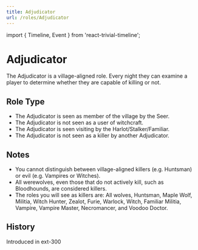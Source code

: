 ```yaml
---
title: Adjudicator
url: /roles/Adjudicator
---
```


import { Timeline, Event } from 'react-trivial-timeline';

# Adjudicator

The Adjudicator is a village-aligned role. Every night they can examine a player to determine whether they are capable of killing or not.

## Role Type

- The Adjudicator is seen as member of the village by the Seer.
- The Adjudicator is not seen as a user of witchcraft.
- The Adjudicator is seen visiting by the Harlot/Stalker/Familiar.
- The Adjudicator is not seen as a killer by another Adjudicator.

## Notes

- You cannot distinguish between village-aligned killers (e.g. Huntsman) or evil (e.g. Vampires or Witches).
- All werewolves, even those that do not actively kill, such as Bloodhounds, are considered killers.
- The roles you will see as killers are: All wolves, Huntsman, Maple Wolf, Militia, Witch Hunter, Zealot, Furie, Warlock, Witch, Familiar Militia, Vampire, Vampire Master, Necromancer, and Voodoo Doctor.

## History

<Timeline lineColor="white">
  <Event interval="2019-01-01">Introduced in ext-300</Event>
</Timeline>
